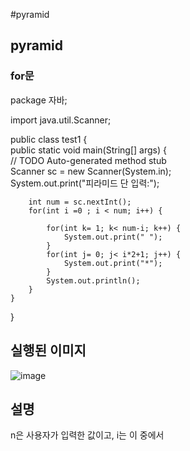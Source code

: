 #pyramid<br>
## pyramid<br>
### for문<br>

package 자바;

import java.util.Scanner;

public class test1 {<br>
	public static void main(String[] args) {<br>
		// TODO Auto-generated method stub<br>
		Scanner sc = new Scanner(System.in);<br>
        System.out.print("피라미드 단 입력:");

        int num = sc.nextInt();
        for(int i =0 ; i < num; i++) {

            for(int k= 1; k< num-i; k++) {
                System.out.print(" ");
            }
            for(int j= 0; j< i*2+1; j++) {
                System.out.print("*");
            }
            System.out.println();
        }
	}

}

## 실행된 이미지<br>
![image](https://user-images.githubusercontent.com/126844692/224194022-6534c445-6861-42d9-aa2f-9bc933ff2641.png)<br>
## 설명<br>
n은 사용자가 입력한 값이고, i는 이 중에서
